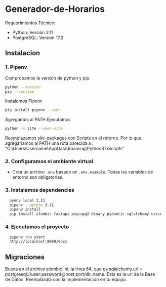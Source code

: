 # Generador-de-Horarios

Requerimientos Técnico:
* Python: Versión 3.11
* PostgreSQL: Version 17.2

## Instalacion

### 1. Pipenv
Comprobamos la versión de python y pip
```bash
python --version
pip --version
```
Instalamos Pipenv
```bash
pip install pipenv --user
```
Agregamos al PATH
Ejecutamos
```bash
python -m site --user-site
```
Reemplazamos site-packages con Scripts en el retorno. Por lo que agregaríamos al PATH una ruta parecida a : "C:\Users\Username\AppData\Roaming\Python37\Scripts"

### 2. Configuramos el ambiente virtual
- Crea un archivo `.env` basado en `.env.example`. Todas las variables de entorno son obligatorias.

### 3. Instalamos dependencias
```bash
  pyenv local 3.11
  pipenv --python 3.11
  pipenv install
  pip install alembic fastapi psycopg2-binary pydantic sqlalchemy uvicorn
```
### 4. Ejecutamos el proyecto
```bash
  pipenv run start 
  http://localhost:8000/docs
```

## Migraciones
Busca en el archivo alembic.ini, la línea 64, que es sqlalchemy.url = postgresql://user:password@host:port/db_name. Esta es la url de la Base de Datos. Reemplázala con la implementación en tu equipo.
